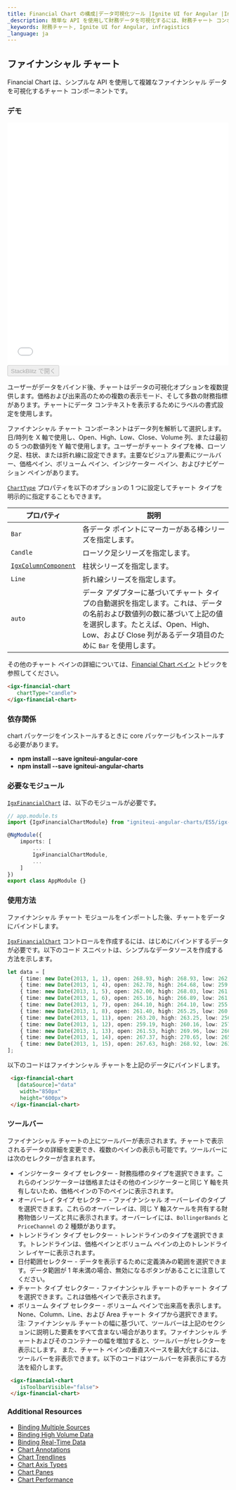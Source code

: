 ```yaml
---
title: Financial Chart の構成|データ可視化ツール |Ignite UI for Angular |Infragistics
_description: 簡単な API を使用して財務データを可視化するには、財務チャート コンポーネントを使用します。詳細については、デモ、依存関係、使用方法、およびツールバーを参照してください。
_keywords: 財務チャート, Ignite UI for Angular, infragistics
_language: ja
---
```


## ファイナンシャル チャート

Financial Chart は、シンプルな API を使用して複雑なファイナンシャル データを可視化するチャート コンポーネントです。

### デモ

<div class="sample-container loading" style="height: 550px">
    <iframe id="financial-chart-overview-iframe" src='{environment:dvDemosBaseUrl}/charts/financial-chart-overview' width="100%" height="100%" seamless frameBorder="0" onload="onXPlatSampleIframeContentLoaded(this);"></iframe>
</div>
<div>
    <button data-localize="stackblitz" disabled class="stackblitz-btn"   data-iframe-id="financial-chart-overview-iframe" data-demos-base-url="{environment:dvDemosBaseUrl}">StackBlitz で開く
    </button>
</div>

<div class="divider--half"></div>

ユーザーがデータをバインド後、チャートはデータの可視化オプションを複数提供します。価格および出来高のための複数の表示モード、そして多数の財務指標があります。チャートにデータ コンテキストを表示するためにラベルの書式設定を使用します。

ファイナンシャル チャート コンポーネントはデータ列を解析して選択します。日/時列を X 軸で使用し、Open、High、Low、Close、Volume 列、または最初の 5 つの数値列を Y 軸で使用します。ユーザーがチャート タイプを棒、ローソク足、柱状、または折れ線に設定できます。主要なビジュアル要素にツールバー、価格ペイン、ボリューム ペイン、インジケーター ペイン、およびナビゲーション ペインがあります。

[`ChartType`](/products/ignite-ui-angular/api/docs/typescript/latest/enums/charttype.html) プロパティを以下のオプションの 1 つに設定してチャート タイプを明示的に指定することもできます。

| プロパティ                                                                                                          | 説明                                                                                                                           |
| -------------------------------------------------------------------------------------------------------------- | ---------------------------------------------------------------------------------------------------------------------------- |
| `Bar`                                                                                                          | 各データ ポイントにマーカーがある棒シリーズを指定します。                                                                                                |
| `Candle`                                                                                                       | ローソク足シリーズを指定します。                                                                                                             |
| [`IgxColumnComponent`](/products/ignite-ui-angular/api/docs/typescript/latest/classes/igxcolumncomponent.html) | 柱状シリーズを指定します。                                                                                                                |
| `Line`                                                                                                         | 折れ線シリーズを指定します。                                                                                                               |
| `auto`                                                                                                         | データ アダプターに基づいてチャート タイプの自動選択を指定します。これは、データの名前および数値列の数に基づいて上記の値を選択します。たとえば、Open、High、Low、および Close 列があるデータ項目のために `Bar` を使用します。 |

その他のチャート ペインの詳細については、[Financial Chart ペイン](financial-chart-panes.md) トピックを参照してください。

```html
<igx-financial-chart
   chartType="candle">
</igx-financial-chart>
```

### 依存関係

chart パッケージをインストールするときに core パッケージもインストールする必要があります。

-   **npm install --save igniteui-angular-core**
-   **npm install --save igniteui-angular-charts**

### 必要なモジュール

[`IgxFinancialChart`](/products/ignite-ui-angular/api/docs/typescript/latest/classes/igxfinancialchart.html) は、以下のモジュールが必要です。

```ts
// app.module.ts
import {IgxFinancialChartModule} from "igniteui-angular-charts/ES5/igx-financial-chart-module";

@NgModule({
    imports: [
        ...
        IgxFinancialChartModule,
        ...
    ]
})
export class AppModule {}
```

<div class="divider--half"></div>

### 使用方法

ファイナンシャル チャート モジュールをインポートした後、チャートをデータにバインドします。

[`IgxFinancialChart`](/products/ignite-ui-angular/api/docs/typescript/latest/classes/igxfinancialchart.html) コントロールを作成するには、はじめにバインドするデータが必要です。以下のコード スニペットは、シンプルなデータソースを作成する方法を示します。

```ts
let data = [
	{ time: new Date(2013, 1, 1), open: 268.93, high: 268.93, low: 262.80, close: 265.00, volume: 6118146 },
	{ time: new Date(2013, 1, 4), open: 262.78, high: 264.68, low: 259.07, close: 259.98, volume: 3723793 },
	{ time: new Date(2013, 1, 5), open: 262.00, high: 268.03, low: 261.46, close: 266.89, volume: 4013780 },
	{ time: new Date(2013, 1, 6), open: 265.16, high: 266.89, low: 261.11, close: 262.22, volume: 2772204 },
	{ time: new Date(2013, 1, 7), open: 264.10, high: 264.10, low: 255.11, close: 260.23, volume: 3977065 },
	{ time: new Date(2013, 1, 8), open: 261.40, high: 265.25, low: 260.56, close: 261.95, volume: 3879628 },
	{ time: new Date(2013, 1, 11), open: 263.20, high: 263.25, low: 256.60, close: 257.21, volume: 3407457 },
	{ time: new Date(2013, 1, 12), open: 259.19, high: 260.16, low: 257.00, close: 258.70, volume: 2944730 },
	{ time: new Date(2013, 1, 13), open: 261.53, high: 269.96, low: 260.30, close: 269.47, volume: 5295786 },
	{ time: new Date(2013, 1, 14), open: 267.37, high: 270.65, low: 265.40, close: 269.24, volume: 3464080 },
	{ time: new Date(2013, 1, 15), open: 267.63, high: 268.92, low: 263.11, close: 265.09, volume: 3981233 }
];
```

以下のコードはファイナンシャル チャートを上記のデータにバインドします。

```html
 <igx-financial-chart
   [dataSource]="data"
    width="850px"
    height="600px">
 </igx-financial-chart>
```

### ツールバー

ファイナンシャル チャートの上にツールバーが表示されます。チャートで表示されるデータの詳細を変更でき、複数のペインの表示も可能です。ツールバーには次のセレクターが含まれます。

-   インジケーター タイプ セレクター - 財務指標のタイプを選択できます。これらのインジケーターは価格またはその他のインジケーターと同じ Y 軸を共有しないため、価格ペインの下のペインに表示されます。
-   オーバーレイ タイプ セレクター - ファイナンシャル オーバーレイのタイプを選択できます。これらのオーバーレイは、同じ Y 軸スケールを共有する財務物価シリーズと共に表示されます。オーバーレイには、`BollingerBands` と `PriceChannel` の 2 種類があります。
-   トレンドライン タイプ セレクター - トレンドラインのタイプを選択できます。トレンドラインは、価格ペインとボリューム ペインの上のトレンドライン レイヤーに表示されます。
-   日付範囲セレクター - データを表示するために定義済みの範囲を選択できます。データ範囲が 1 年未満の場合、無効になるボタンがあることに注意してください。
-   チャート タイプ セレクター - ファイナンシャル チャートのチャート タイプを選択できます。これは価格ペインで表示されます。
-   ボリューム タイプ セレクター - ボリューム ペインで出来高を表示します。None、Column、Line、および Area チャート タイプから選択できます。
    注: ファイナンシャル チャートの幅に基づいて、ツールバーは上記のセクションに説明した要素をすべて含まない場合があります。ファイナンシャル チャートおよびそのコンテナーの幅を増加すると、ツールバーがセレクターを表示にします。
    また、チャート ペインの垂直スペースを最大化するには、ツールバーを非表示できます。以下のコードはツールバーを非表示にする方法を紹介します。

```html
 <igx-financial-chart
    isToolbarVisible="false">
 </igx-financial-chart>
```

### Additional Resources

-   [Binding Multiple Sources](financial-chart-multiple-data.md)
-   [Binding High Volume Data](financial-chart-high-volume.md)
-   [Binding Real-Time Data](financial-chart-high-frequency.md)
-   [Chart Annotations](financial-chart-annotations.md)
-   [Chart Trendlines](financial-chart-trendlines.md)
-   [Chart Axis Types](financial-chart-axis-types.md)
-   [Chart Panes](financial-chart-panes.md)
-   [Chart Performance](financial-chart-performance.md)
    <!-- - [Custom Indicators](financial-chart-custom-indicators.md) -->
    <!-- - [Tooltip Templates](financial-chart-tooltip-template.md) -->
    <!-- - [Tooltip Types](financial-chart-tooltip-types.md) -->
